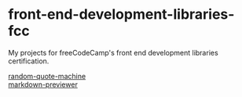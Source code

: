 # front-end-development-libraries-fcc

My projects for freeCodeCamp's front end development libraries certification.

[random-quote-machine](https://codepen.io/dxaviud/pen/bGqjYKd)  
[markdown-previewer](https://codepen.io/dxaviud/full/xxqyXmG)

